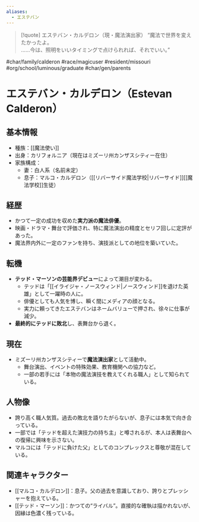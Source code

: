 ```yaml
---
aliases:
  - エステバン
---
```

>[!quote] エステバン・カルデロン（現・魔法演出家）
 “魔法で世界を変えたかったよ。  
> ……今は、照明をいいタイミングで点けられれば、それでいい。”  


#char/family/calderon  #race/magicuser #resident/missouri #org/school/luminous/graduate #char/gen/parents 
# エステバン・カルデロン（Estevan Calderon）

## 基本情報
- 種族：[[魔法使い]]
- 出身：カリフォルニア（現在はミズーリ州カンザスシティー在住）
- 家族構成：
	- 妻：白人系（名前未定）
	- 息子：マルコ・カルデロン（[[リバーサイド魔法学校|リバーサイド]][[魔法学校]]生徒）

## 経歴
- かつて一定の成功を収めた**実力派の魔法俳優**。
- 映画・ドラマ・舞台で評価され、特に魔法演出の精度とセリフ回しに定評があった。
- 魔法界内外に一定のファンを持ち、演技派としての地位を築いていた。

## 転機
- **テッド・マーソンの芸能界デビュー**によって潮目が変わる。
    - テッドは「[[イライジャ・ノースウィンド|ノースウィンド]]を退けた英雄」として一躍時の人に。
    - 俳優としても人気を博し、瞬く間にメディアの顔となる。
    - 実力に頼ってきたエステバンはネームバリューで押され、徐々に仕事が減少。
- **最終的にテッドに敗北**し、表舞台から退く。

## 現在
- ミズーリ州カンザスシティーで**魔法演出家**として活動中。
    - 舞台演出、イベントの特殊効果、教育機関への協力など。
    - 一部の若手には「本物の魔法演技を教えてくれる職人」として知られている。

## 人物像
- 誇り高く職人気質。過去の敗北を語りたがらないが、息子には本気で向き合っている。
- 一部では「テッドを超えた演技力の持ち主」と噂されるが、本人は表舞台への復帰に興味を示さない。
- マルコには「テッドに負けた父」としてのコンプレックスと尊敬が混在している。

## 関連キャラクター
- [[マルコ・カルデロン]]：息子。父の過去を意識しており、誇りとプレッシャーを抱えている。
- [[テッド・マーソン]]：かつての“ライバル”。直接的な確執は描かれないが、因縁は色濃く残っている。
